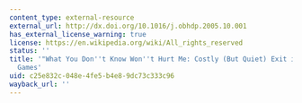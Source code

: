 ```yaml
---
content_type: external-resource
external_url: http://dx.doi.org/10.1016/j.obhdp.2005.10.001
has_external_license_warning: true
license: https://en.wikipedia.org/wiki/All_rights_reserved
status: ''
title: '"What You Don''t Know Won''t Hurt Me: Costly (But Quiet) Exit in Dictator
  Games'
uid: c25e832c-048e-4fe5-b4e8-9dc73c333c96
wayback_url: ''
---
```

